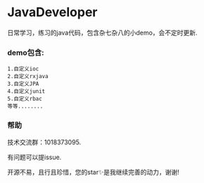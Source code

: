 # JavaDeveloper
日常学习，练习的java代码，包含杂七杂八的小demo，会不定时更新.
### demo包含:
    1.自定义ioc
    2.自定义rxjava
    3.自定义JPA
    4.自定义junit
    5.自定义rbac
    等等........
    
### 帮助 ###
技术交流群：1018373095.

有问题可以提issue.

开源不易，且行且珍惜，您的star✨是我继续完善的动力，谢谢!
